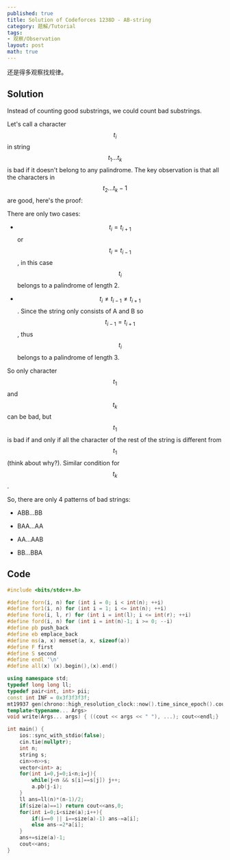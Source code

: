 ```yaml
---
published: true
title: Solution of Codeforces 1238D - AB-string
category: 题解/Tutorial
tags:
- 观察/Observation
layout: post
math: true
---
```

还是得多观察找规律。
<!-- more -->

## Solution

Instead of counting good substrings, we could count bad substrings. 

Let's call a character $$t_i$$ in string $$t_1\dots t_k$$is bad if it doesn't belong to any palindrome. The key observation is that all the characters in $$t_2\dots t_k-1$$ are good, here's the proof:

There are only two cases:

- $$t_i=t_{i+1}$$ or $$t_i=t_{i-1}$$, in this case $$t_i$$ belongs to a palindrome of length 2.

- $$t_i\ne t_{i-1}\ne t_{i+1}$$. Since the string only consists of A and B so $$t_{i-1}=t_{i+1}$$, thus $$t_i$$ belongs to a palindrome of length 3.

So only character $$t_1$$ and $$t_k$$ can be bad, but $$t_1$$ is bad if and only if all the character of the rest of the string is different from $$t_1$$(think about why?). Similar condition for $$t_k$$.

So, there are only 4 patterns of bad strings:

- ABB...BB

- BAA...AA

- AA...AAB

- BB...BBA

## Code
```cpp
#include <bits/stdc++.h>

#define forn(i, n) for (int i = 0; i < int(n); ++i)
#define for1(i, n) for (int i = 1; i <= int(n); ++i)
#define fore(i, l, r) for (int i = int(l); i <= int(r); ++i)
#define ford(i, n) for (int i = int(n)-1; i >= 0; --i)
#define pb push_back
#define eb emplace_back
#define ms(a, x) memset(a, x, sizeof(a))
#define F first
#define S second
#define endl '\n'
#define all(x) (x).begin(),(x).end()

using namespace std;
typedef long long ll;
typedef pair<int, int> pii;
const int INF = 0x3f3f3f3f;
mt19937 gen(chrono::high_resolution_clock::now().time_since_epoch().count());
template<typename... Args>
void write(Args... args) { ((cout << args << " "), ...); cout<<endl;}

int main() {
    ios::sync_with_stdio(false);
    cin.tie(nullptr);
    int n;
    string s;
    cin>>n>>s;
    vector<int> a;
    for(int i=0,j=0;i<n;i=j){
        while(j<n && s[i]==s[j]) j++;
        a.pb(j-i);
    }
    ll ans=ll(n)*(n-1)/2;
    if(size(a)==1) return cout<<ans,0;
    for(int i=0;i<size(a);i++){
        if(i==0 || i==size(a)-1) ans-=a[i];
        else ans-=2*a[i];
    }
    ans+=size(a)-1;
    cout<<ans;
}
```
